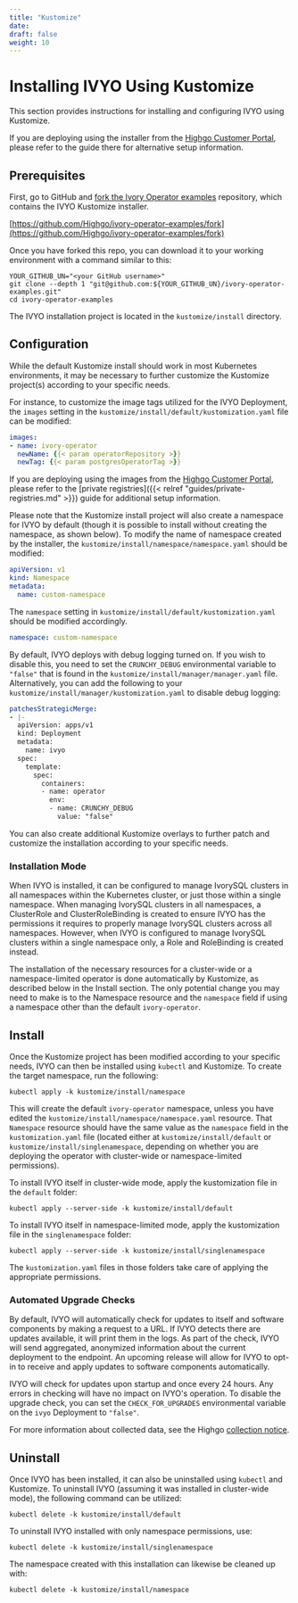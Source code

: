 ```yaml
---
title: "Kustomize"
date:
draft: false
weight: 10
---
```


# Installing IVYO Using Kustomize

This section provides instructions for installing and configuring IVYO using Kustomize.

If you are deploying using the installer from the [Highgo Customer Portal](https://access.crunchydata.com/), please refer to the guide there for alternative setup information.

## Prerequisites

First, go to GitHub and [fork the Ivory Operator examples](https://github.com/Highgo/ivory-operator-examples/fork)
repository, which contains the IVYO Kustomize installer.

[https://github.com/Highgo/ivory-operator-examples/fork](https://github.com/Highgo/ivory-operator-examples/fork)

Once you have forked this repo, you can download it to your working environment with a command
similar to this:

```
YOUR_GITHUB_UN="<your GitHub username>"
git clone --depth 1 "git@github.com:${YOUR_GITHUB_UN}/ivory-operator-examples.git"
cd ivory-operator-examples
```

The IVYO installation project is located in the `kustomize/install` directory.

## Configuration

While the default Kustomize install should work in most Kubernetes environments, it may be
necessary to further customize the Kustomize project(s) according to your specific needs.

For instance, to customize the image tags utilized for the IVYO Deployment, the `images` setting
in the `kustomize/install/default/kustomization.yaml` file can be modified:

```yaml
images:
- name: ivory-operator
  newName: {{< param operatorRepository >}}
  newTag: {{< param postgresOperatorTag >}}
```

If you are deploying using the images from the [Highgo Customer Portal](https://access.crunchydata.com/), please refer to the [private registries]({{< relref "guides/private-registries.md" >}}) guide for additional setup information.

Please note that the Kustomize install project will also create a namespace for IVYO
by default (though it is possible to install without creating the namespace, as shown below).  To
modify the name of namespace created by the installer, the `kustomize/install/namespace/namespace.yaml`
should be modified:

```yaml
apiVersion: v1
kind: Namespace
metadata:
  name: custom-namespace
```

The `namespace` setting in  `kustomize/install/default/kustomization.yaml` should be
modified accordingly.

```yaml
namespace: custom-namespace
```

By default, IVYO deploys with debug logging turned on. If you wish to disable this, you need to set the `CRUNCHY_DEBUG` environmental variable to `"false"` that is found in the `kustomize/install/manager/manager.yaml` file. Alternatively, you can add the following to your `kustomize/install/manager/kustomization.yaml` to disable debug logging:

```yaml
patchesStrategicMerge:
- |-
  apiVersion: apps/v1
  kind: Deployment
  metadata:
    name: ivyo
  spec:
    template:
      spec:
        containers:
        - name: operator
          env:
          - name: CRUNCHY_DEBUG
            value: "false"
```

You can also create additional Kustomize overlays to further patch and customize the installation according to your specific needs.

### Installation Mode

When IVYO is installed, it can be configured to manage IvorySQL clusters in all namespaces within
the Kubernetes cluster, or just those within a single namespace.  When managing IvorySQL
clusters in all namespaces, a ClusterRole and ClusterRoleBinding is created to ensure IVYO has
the permissions it requires to properly manage IvorySQL clusters across all namespaces.  However,
when IVYO is configured to manage IvorySQL clusters within a single namespace only, a Role and
RoleBinding is created instead.

The installation of the necessary resources for a cluster-wide or a namespace-limited
operator is done automatically by Kustomize, as described below in the Install section.
The only potential change you may need to make is to the Namespace resource and the
`namespace` field if using a namespace other than the default `ivory-operator`.

## Install

Once the Kustomize project has been modified according to your specific needs, IVYO can then
be installed using `kubectl` and Kustomize.  To create the target namespace, run the following:

```shell
kubectl apply -k kustomize/install/namespace
```

This will create the default `ivory-operator` namespace, unless you have edited the
`kustomize/install/namespace/namespace.yaml` resource. That `Namespace` resource should have the
same value as the `namespace` field in the `kustomization.yaml` file (located either at
`kustomize/install/default` or `kustomize/install/singlenamespace`, depending on whether you
are deploying the operator with cluster-wide or namespace-limited permissions).

To install IVYO itself in cluster-wide mode, apply the kustomization file in the `default` folder:

```shell
kubectl apply --server-side -k kustomize/install/default
```

To install IVYO itself in namespace-limited mode, apply the kustomization file in the
`singlenamespace` folder:

```shell
kubectl apply --server-side -k kustomize/install/singlenamespace
```

The `kustomization.yaml` files in those folders take care of applying the appropriate permissions.

### Automated Upgrade Checks

By default, IVYO will automatically check for updates to itself and software components by making a request to a URL. If IVYO detects there are updates available, it will print them in the logs. As part of the check, IVYO will send aggregated, anonymized information about the current deployment to the endpoint. An upcoming release will allow for IVYO to opt-in to receive and apply updates to software components automatically.

IVYO will check for updates upon startup and once every 24 hours. Any errors in checking will have no impact on IVYO's operation. To disable the upgrade check, you can set the `CHECK_FOR_UPGRADES` environmental variable on the `ivyo` Deployment to `"false"`.

For more information about collected data, see the Highgo [collection notice](https://www.crunchydata.com/developers/data-collection-notice).

## Uninstall

Once IVYO has been installed, it can also be uninstalled using `kubectl` and Kustomize.
To uninstall IVYO (assuming it was installed in cluster-wide mode), the following command can be
utilized:

```shell
kubectl delete -k kustomize/install/default
```

To uninstall IVYO installed with only namespace permissions, use:

```shell
kubectl delete -k kustomize/install/singlenamespace
```

The namespace created with this installation can likewise be cleaned up with:

```shell
kubectl delete -k kustomize/install/namespace
```
